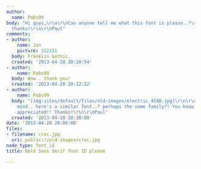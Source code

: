```yaml
---
author:
  name: Pabs99
body: "Hi guys,\r\n\r\nCan anyone tell me what this font is please..?\r\n\r\nMany
  thanks!\r\n\r\nPaul"
comments:
- author:
    name: Jan
    picture: 112311
  body: Franklin Gothic.
  created: '2013-04-28 20:10:54'
- author:
    name: Pabs99
  body: Wow.. thank you!
  created: '2013-04-28 20:12:22'
- author:
    name: Pabs99
  body: "[img:sites/default/files/old-images/electric_4598.jpg]\r\n\r\nIf you don't
    mind.. here's a similar font..? perhaps the same family?! You know this..?\r\n\r\nMuch
    appreciated!! Thanks!\r\n\r\nPaul"
  created: '2013-04-28 20:30:08'
date: '2013-04-28 20:06:08'
files:
- filename: croc.jpg
  uri: public://old-images/croc.jpg
node_type: font_id
title: Bold Sans Serif font ID please

---
```

